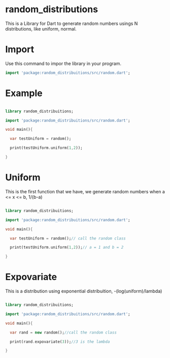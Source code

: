 # random_distributions

This is a Library for Dart to generate random numbers usings N distributions, like uniform, normal.


# Import

Use this command to impor the library in your program.

```Dart
import 'package:random_distribuitions/src/random.dart';
```

# Example

```Dart

library random_distribuitions;

import 'package:random_distribuitions/src/random.dart';

void main(){

  var testUniform = random();

  print(testUniform.uniform(1,2));

}

```

# Uniform

This is the first function that we have, we generate random numbers when a <= x <= b, 1/(b-a)

```Dart

library random_distribuitions;

import 'package:random_distribuitions/src/random.dart';

void main(){

  var testUniform = random();// call the random class

  print(testUniform.uniform(1,2));// a = 1 and b = 2

}

```

# Expovariate

This is a distribution using exponential distribuition, -(log(uniform)/lambda)

```Dart

library random_distribuitions;

import 'package:random_distribuitions/src/random.dart';

void main(){

  var rand = new random();//call the random class

  print(rand.expovariate(3));//3 is the lambda

}

```


